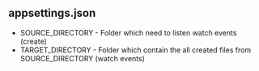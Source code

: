 ﻿## appsettings.json

* SOURCE_DIRECTORY - Folder which need to listen watch events (create)
* TARGET_DIRECTORY - Folder which contain the all created files from SOURCE_DIRECTORY (watch events)
